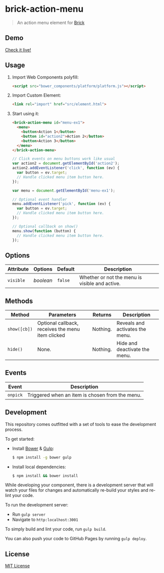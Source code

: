 # brick-action-menu

> An action menu element for [Brick](https://github.com/mozilla/brick/)

## Demo

[Check it live!](http://lmorchard.github.io/brick-action-menu)

## Usage

1. Import Web Components polyfill:

    ```html
    <script src="bower_components/platform/platform.js"></script>
    ```

2. Import Custom Element:

    ```html
    <link rel="import" href="src/element.html">
    ```

3. Start using it:

    ```html
    <brick-action-menu id="menu-ex1">
      <menu>
        <button>Action 1</button>
        <button id="action2">Action 2</button>
        <button>Action 3</button>
      </menu>
    </brick-action-menu>
    ```

    ```javascript
    // Click events on menu buttons work like usual
    var action2 = document.getElementById('action2');
    action2.addEventListener('click', function (ev) {
      var button = ev.target;
      // Handle clicked menu item button here.
    });

    var menu = document.getElementById('menu-ex1');

    // Optional event handler
    menu.addEventListener('pick', function (ev) {
      var button = ev.target;
      // Handle clicked menu item button here.
    });

    // Optional callback on show()
    menu.show(function (button) {
      // Handle clicked menu item button here.
    });
    ```

## Options

Attribute     | Options     | Default      | Description
---           | ---         | ---          | ---
`visible`     | *boolean*   | `false`      | Whether or not the menu is visible and active.

## Methods

Method        | Parameters   | Returns     | Description
---           | ---          | ---         | ---
`show([cb])`  | Optional callback, receives the menu item clicked | Nothing. | Reveals and activates the menu.
`hide()`      | None.        | Nothing.    | Hide and deactivate the menu. 

## Events

Event         | Description
---           | ---
`onpick`      | Triggered when an item is chosen from the menu.

## Development

This repository comes outfitted with a set of tools to ease the development process.

To get started:

* Install [Bower](http://bower.io/) & [Gulp](http://gulpjs.com/):

    ```sh
    $ npm install -g bower gulp
    ```

* Install local dependencies:

    ```sh
    $ npm install && bower install
    ```

While developing your component, there is a development server that will watch your files for changes and automatically re-build your styles and re-lint your code.

To run the development server:

* Run `gulp server`
* Navigate to `http:localhost:3001`

To simply build and lint your code, run `gulp build`.

You can also push your code to GitHub Pages by running `gulp deploy`.

## License

[MIT License](http://opensource.org/licenses/MIT)
